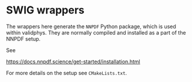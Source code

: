 SWIG wrappers
=============

The wrappers here generate the `NNPDF` Python package, which is used within
validphys. They are normally compiled and installed as a part of the NNPDF
setup.

See

https://docs.nnpdf.science/get-started/installation.html

For more details on the setup see `CMakeLists.txt`.
